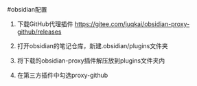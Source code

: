 #obsidian配置 

1. 下载GitHub代理插件
https://gitee.com/juqkai/obsidian-proxy-github/releases

2. 打开obsidian的笔记仓库，新建.obsidian/plugins文件夹

3. 将下载的obsidian-proxy插件解压放到plugins文件夹内

4. 在第三方插件中勾选proxy-github